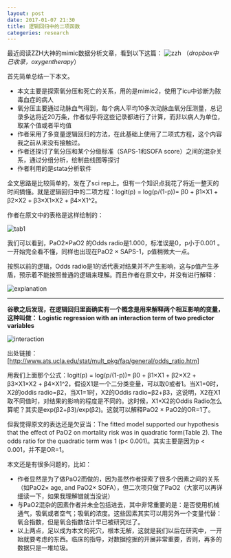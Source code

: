 ```yaml
---
layout: post
date: 2017-01-07 21:30
title: 逻辑回归中的二项函数
categeries: research
---
```

最近阅读ZZH大神的mimic数据分析文章，看到以下这篇：
![zzh](http://ocmk8pdgu.bkt.clouddn.com/3a7df55b5fe64ae02e0f78f8160261eb.png)
（*dropbox中已收录，oxygentherapy*）

首先简单总结一下本文。

- 本文主要是探索氧分压和死亡的关系，用的是mimic2，使用了icu中诊断为脓毒血症的病人
- 氧分压主要通过动脉血气得到，每个病人平均10多次动脉血氧分压测量，总记录多达将近20万条，作者似乎将这些记录都进行了计算，而非以病人为单位，取某个值或者平均值
- 作者采用了多变量逻辑回归的方法，在此基础上使用了二项式方程，这个内容我之前从来没有接触过。
- 作者还探讨了氧分压和某个分级标准（SAPS-1和SOFA score）之间的混杂关系，通过分组分析，绘制曲线图等探讨
- 作者利用的是stata分析软件

全文思路是比较简单的，发在了sci rep上。但有一个知识点我花了将近一整天的时间搞懂。就是逻辑回归中的二项方程：logit(p) = log(p/(1-p))= β0 + β1×X1 + β2×X2 + β3×X1×X2 + β4×X1^2。

作者在原文中的表格是这样绘制的：

![tab1](http://ocmk8pdgu.bkt.clouddn.com/ef2eafa5093901b1b10b5def142ef1e2.png)

我们可以看到，PaO2×PaO2 的Odds radio是1.000，标准误是0，p小于0.001 。一开始完全看不懂，同样也出现在PaO2 × SAPS-1，p值稍微大一点。

按照以前的逻辑，Odds radio是1的话代表对结果并不产生影响，这与p值产生矛盾，预示着不能按照普通的逻辑来理解。而且作者在原文中，并没有进行解释：

![explanation](http://ocmk8pdgu.bkt.clouddn.com/75c752aecc6d4ecbe3f38c8c6960c3f6.png)

---
**谷歌之后发现，在逻辑回归里面确实有一个概念是用来解释两个相互影响的变量，这种叫做：
Logistic regression with an interaction term of two predictor variables**

![interaction](http://ocmk8pdgu.bkt.clouddn.com/e0e155e42158f439cd19ec2f7101ebd9.png)

出处链接：[http://www.ats.ucla.edu/stat/mult_pkg/faq/general/odds_ratio.htm]

用我们上面那个公式：logit(p) = log(p/(1-p))= β0 + β1×X1 + β2×X2 + β3×X1×X2 + β4×X1^2，假设X1是一个二分类变量，可以取0或者1。当X1=0时，X2的oddis radio=β2，当X1=1时，X2的Oddis radio=β2+β3，这说明，X2在X1取不同值时，对结果的影响的程度是不同的。这时候，X1×X2的Oddis Radio怎么算呢？其实是exp(β2+β3)/exp(β2)。这就可以解释PaO2 × PaO2的OR=1了。

但我觉得原文的表达还是欠妥当：The fitted model supported our hypothesis that the eﬀect of PaO2 on mortality risk was in quadratic form(Table 2). The odds ratio for the quadratic term was 1 (p< 0.001)。其实主要是因为p < 0.001，并不是OR=1。

本文还是有很多问题的，比如：

- 作者显然是为了做PaO2而做的，因为虽然作者探索了很多个因素之间的关系（如PaO2× age, and PaO2× SOFA），但二次项只做了PaO2（大家可以再详细读一下，如果我理解错就当没说）
- 与PaO2混杂的因素作者并未全包括进去，其中非常重要的是：是否使用机械通气，吸氧或者空气；吸氧的浓度。这些因素其实可以用另外一个变量代替：氧合指数，但是氧合指数估计早已被研究烂了。
- 以上两点，足以成为本文的死穴，根本无解，这就是我们以后在研究中，一开始就要考虑的东西。临床的指导，对数据挖掘的开展非常重要，否则，再多的数据只是一堆垃圾。
